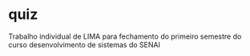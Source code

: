 # quiz
Trabalho individual de LIMA para fechamento do primeiro semestre do curso desenvolvimento de sistemas do SENAI
